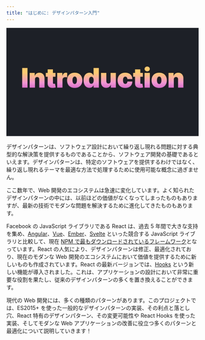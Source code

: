 ```yaml
---
title: "はじめに: デザインパターン入門"
---
```


![](/images/introduction-1280w.jpg)

デザインパターンは、ソフトウェア設計において繰り返し現れる問題に対する典型的な解決策を提供するものであることから、ソフトウェア開発の基礎であるといえます。デザインパターンは、特定のソフトウェアを提供するわけではなく、繰り返し現れるテーマを最適な方法で処理するために使用可能な概念に過ぎません。

ここ数年で、Web 開発のエコシステムは急速に変化しています。よく知られたデザインパターンの中には、以前ほどの価値がなくなってしまったものもありますが、最新の技術でモダンな問題を解決するために進化してきたものもあります。

Facebook の JavaScript ライブラリである React は、過去 5 年間で大きな支持を集め、[Angular](https://angular.io/docs)、[Vue](https://vuejs.org/v2/guide/)、[Ember](https://api.emberjs.com/ember/release)、[Svelte](https://svelte.dev/docs) といった競合する JavaScript ライブラリと比較して、現在 [NPM で最もダウンロードされているフレームワーク](https://www.npmtrends.com/@angular/core-vs-angular-vs-react-vs-vue-vs-ember-source-vs-svelte)となっています。React の人気により、デザインパターンは修正、最適化されており、現在のモダンな Web 開発のエコシステムにおいて価値を提供するために新しいものも作成されています。React の最新バージョンでは、[Hooks](https://www.patterns.dev/posts/hooks) という新しい機能が導入されました。これは、アプリケーションの設計において非常に重要な役割を果たし、従来のデザインパターンの多くを置き換えることができます。

現代の Web 開発には、多くの種類のパターンがあります。このプロジェクトでは、ES2015+ を使った一般的なデザインパターンの実装、その利点と落とし穴、React 特有のデザインパターン、その変更可能性や React Hooks を使った実装、そしてモダンな Web アプリケーションの改善に役立つ多くのパターンと最適化について説明していきます！
